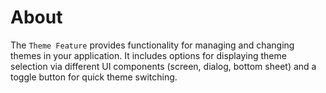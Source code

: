 # About

The `Theme Feature` provides functionality for managing and changing themes in your application. It includes options for displaying theme selection via different UI components (screen, dialog, bottom sheet) and a toggle button for quick theme switching.
